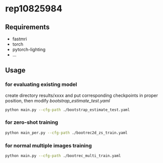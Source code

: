 # rep10825984
## Requirements
- fastmri
- torch
- pytorch-lighting
- ...
## Usage
### for evaluating existing model
create directory results/xxxx and put corresponding checkpoints in proper position, then modify *bootstrap_estimate_test.yaml*
```bash
python main.py --cfg-path ./bootstrap_estimate_test.yaml
```
### for zero-shot training
```bash
python main_per.py --cfg-path ./bootrec2d_zs_train.yaml
```
### for normal multiple images training
```bash
python main.py --cfg-path ./bootrec_multi_train.yaml
```
